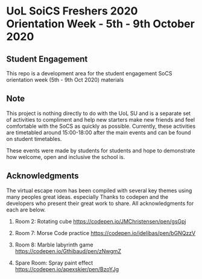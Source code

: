 # UoL SoiCS Freshers 2020 Orientation Week - 5th - 9th October 2020

## Student Engagement

This repo is a development area for the student engagement SoCS orientation week (5th - 9th Oct 2020) materials 

## Note

This project is nothing directly to do with the UoL SU and is a separate set of activities to compliment and help new starters make new friends and feel comfortable with the SoCS as quickly as possible. Currently, these activities are timetabled around 15:00-18:00 after the main events and can be found on student timetables.

These events were made by students for students and hope to demonstrate how welcome, open and inclusive the school is.  

## Acknowledgments

The virtual escape room has been compiled with several key themes using many peoples great ideas. especially Thanks to codepen and the developers who present their great work to share. All acknowledgments for each are below.


1. Room 2: Rotating cube https://codepen.io/JMChristensen/pen/gsGpj 

1. Room 7: Morse Code practice https://codepen.io/jdelibas/pen/bGNQzzV 

1. Room 8: Marble labyrinth game https://codepen.io/Gthibaud/pen/zNwgmZ

1. Spare Room: Spray paint effect https://codepen.io/apexskier/pen/BzoYJg


